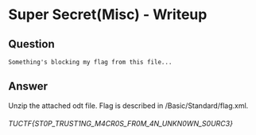 # Super Secret(Misc) - Writeup

## Question

````
Something's blocking my flag from this file...
````

## Answer
Unzip the attached odt file.
Flag is described in /Basic/Standard/flag.xml.

###### TUCTF{ST0P_TRUST1NG_M4CR0S_FR0M_4N_UNKN0WN_S0URC3}
